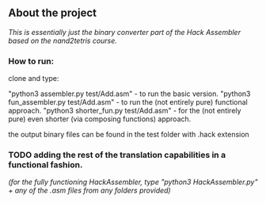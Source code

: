 ## About the project

*This is essentially just the binary converter part of the Hack Assembler based on the nand2tetris course.*

### How to run:

clone and type:

"python3 assembler.py test/Add.asm" - to run the basic version.
"python3 fun_assembler.py test/Add.asm" - to run the (not entirely pure) functional approach.
"python3 shorter_fun.py test/Add.asm" - for the (not entirely pure) even shorter (via composing functions) approach.

the output binary files can be found in the test folder with .hack extension

### TODO adding the rest of the translation capabilities in a functional fashion.

*(for the fully functioning HackAssembler, type "python3 HackAssembler.py" + any of the .asm files from any folders provided)*

